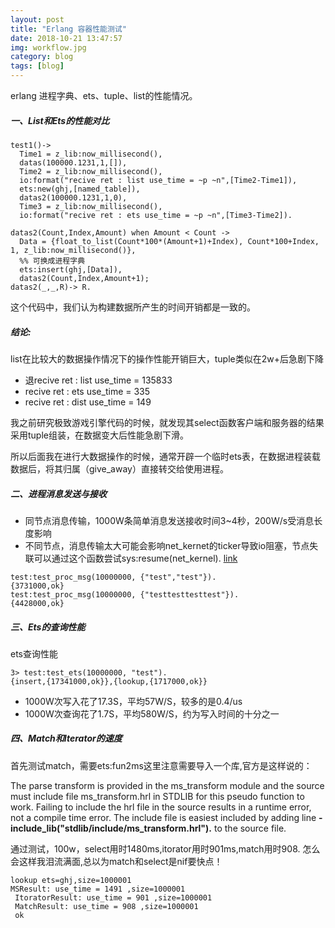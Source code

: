 ```yaml
---
layout: post
title: "Erlang 容器性能测试"
date: 2018-10-21 13:47:57
img: workflow.jpg 
category: blog
tags: [blog]
---
```


erlang 进程字典、ets、tuple、list的性能情况。

<div class="divider"></div>

##### 一、List和Ets的性能对比

```
test1()->
  Time1 = z_lib:now_millisecond(),
  datas(100000.1231,1,[]),
  Time2 = z_lib:now_millisecond(),
  io:format("recive ret : list use_time = ~p ~n",[Time2-Time1]),
  ets:new(ghj,[named_table]),
  datas2(100000.1231,1,0),
  Time3 = z_lib:now_millisecond(),
  io:format("recive ret : ets use_time = ~p ~n",[Time3-Time2]).

datas2(Count,Index,Amount) when Amount < Count ->
  Data = {float_to_list(Count*100*(Amount+1)+Index), Count*100+Index, 1, z_lib:now_millisecond()},
  %% 可换成进程字典
  ets:insert(ghj,[Data]),
  datas2(Count,Index,Amount+1);
datas2(_,_,R)-> R.
```

这个代码中，我们认为构建数据所产生的时间开销都是一致的。
##### 结论:
list在比较大的数据操作情况下的操作性能开销巨大，tuple类似在2w+后急剧下降
- 退recive ret : list use_time = 135833 
- recive ret : ets use_time = 335 
- recive ret : dist use_time = 149 

我之前研究极致游戏引擎代码的时候，就发现其select函数客户端和服务器的结果采用tuple组装，在数据变大后性能急剧下滑。

所以后面我在进行大数据操作的时候，通常开辟一个临时ets表，在数据进程装载数据后，将其归属（give_away）直接转交给使用进程。

##### 二、进程消息发送与接收
- 同节点消息传输，1000W条简单消息发送接收时间3~4秒，200W/s受消息长度影响
- 不同节点，消息传输太大可能会影响net_kernet的ticker导致io阻塞，节点失联可以通过这个函数尝试sys:resume(net_kernel). [link](https://groups.google.com/forum/#!searchin/erlang-programming/node$20split|sort:date/erlang-programming/4V9jxL292ug/LVTwN8aaBAAJ)


```
test:test_proc_msg(10000000, {"test","test"}).
{3731000,ok}
test:test_proc_msg(10000000, {"testtesttesttest"}).
{4428000,ok}
```

##### 三、Ets的查询性能
ets查询性能
```
3> test:test_ets(10000000, "test").    
{insert,{17341000,ok}},{lookup,{1717000,ok}}
```
- 1000W次写入花了17.3S，平均57W/S，较多的是0.4/us 
- 1000W次查询花了1.7S，平均580W/S，约为写入时间的十分之一

##### 四、Match和Iterator的速度
首先测试match，需要ets:fun2ms这里注意需要导入一个库,官方是这样说的：

The parse transform is provided in the ms_transform module and the source must include file ms_transform.hrl in STDLIB for this pseudo function to work. Failing to include the hrl file in the source results in a runtime error, not a compile time error. The include file is easiest included by adding line **-include_lib("stdlib/include/ms_transform.hrl").** to the source file.

通过测试，100w，select用时1480ms,itorator用时901ms,match用时908.
怎么会这样我泪流满面,总以为match和select是nif要快点！
```
lookup ets=ghj,size=1000001
MSResult: use_time = 1491 ,size=1000001 
 ItoratorResult: use_time = 901 ,size=1000001 
 MatchResult: use_time = 908 ,size=1000001 
 ok
```

